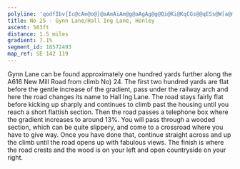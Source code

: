 ```yaml
---
polyline: 'qodfIbv{Ic@cAe@o@}@aAmAiAm@g@aAgAg@g@Qi@Ki@KqCGs@@qESs@W[a@m@Qa@Gc@?QeA[Ey@@eAUcCCu@@mBEgB@iAN{@h@cBTc@bAuAXUbAi@d@Ib@w@f@yAh@sBAKTYn@m@dAuAbBiD\m@f@_@^SZWXa@bAoAZs@P{@Nc@Zg@LMJCRQHOPq@PQDOJo@d@yA`@mB\wBZuDNeA?_@TmCRiAPqA^iFBi@Fk@X_BLi@z@wCTcAb@oCFsAEoA?uDB{F'
title: No 25 - Gynn Lane/Hall Ing Lane, Honley
ascent: 563ft
distance: 1.5 miles
gradient: 7.1%
segment_id: 18572493
map_ref: SE 142 119
---
```


Gynn Lane can be found approximately one hundred yards further along the A616 New Mill
Road from climb No) 24. The first two hundred yards are flat before the gentle increase of
the gradient, pass under the railway arch and here the road changes its name to Hall Ing
Lane. The road stays fairly flat before kicking up sharply and continues to climb past the
housing until you reach a short flattish section. Then the road passes a telephone box where
the gradient increases to around 13%. You will pass through a wooded section, which can be
quite slippery, and come to a crossroad where you have to give way. Once you have done
that, continue straight across and up the climb until the road opens up with fabulous views.
The finish is where the road crests and the wood is on your left and open countryside on
your right.


